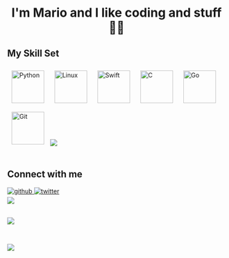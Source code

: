 # <div align="center">I'm Mario and I like coding and stuff 👨‍💻 </div>  

## My Skill Set  

<div align="left">  
  <img style="margin: 10px" src="https://profilinator.rishav.dev/skills-assets/python-original.svg" alt="Python" height="75" />  
  <img style="margin: 10px" src="https://profilinator.rishav.dev/skills-assets/linux-original.svg" alt="Linux" height="75" />  
  <img style="margin: 10px" src="https://profilinator.rishav.dev/skills-assets/swift-original-wordmark.svg" alt="Swift" height="75" />  
  <img style="margin: 10px" src="https://profilinator.rishav.dev/skills-assets/c-original.svg" alt="C" height="75" />  
  <img style="margin: 10px" src="https://profilinator.rishav.dev/skills-assets/go-original.svg" alt="Go" height="75" />  
  <img style="margin: 10px" src="https://profilinator.rishav.dev/skills-assets/git-scm-icon.svg" alt="Git" height="75" />
  <img src="https://www.codewars.com/users/Mario-5O/badges/large" align="center" />
</div>  

<br/> 

## Connect with me  
<a href="https://github.com/Mario-SO" target="_blank">
<img src=https://img.shields.io/badge/github-%2324292e.svg?&style=for-the-badge&logo=github&logoColor=white alt=github style="margin-bottom: 5px;" />
</a>
<a href="https://twitter.com/@Mario_5O" target="_blank">
<img src=https://img.shields.io/badge/twitter-%2300acee.svg?&style=for-the-badge&logo=twitter&logoColor=white alt=twitter style="margin-bottom: 5px;" />
</a>  

<br/>

<div align="left"><img src="https://spotify-github-profile.vercel.app/api/view?uid=srbta1010&cover_image=true&theme=novatorem" /></div>  

<br/>  

<a href="https://www.buymeacoffee.com/Mario5O"><img src="https://img.buymeacoffee.com/button-api/?text=Mornings are tough&emoji=&slug=Mario5O&button_colour=BD5FFF&font_colour=ffffff&font_family=Poppins&outline_colour=000000&coffee_colour=FFDD00"></a>

<br />

![](https://hit.yhype.halp.im/github/profile?user_id=36546318)
